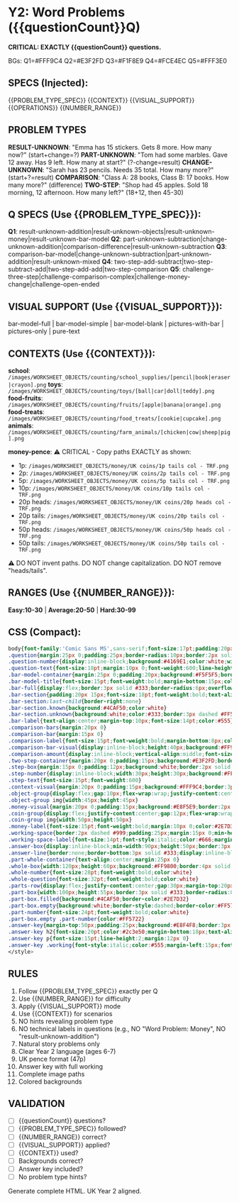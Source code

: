 # Y2: Word Problems ({{questionCount}}Q)

**CRITICAL: EXACTLY {{questionCount}} questions.**

BGs: Q1=#FFF9C4 Q2=#E3F2FD Q3=#F1F8E9 Q4=#FCE4EC Q5=#FFF3E0

## SPECS (Injected):
{{PROBLEM_TYPE_SPEC}}
{{CONTEXT}}
{{VISUAL_SUPPORT}}
{{OPERATIONS}}
{{NUMBER_RANGE}}

<!-- DEBUG: Check injection above -->

## PROBLEM TYPES

**RESULT-UNKNOWN**: "Emma has 15 stickers. Gets 8 more. How many now?" (start+change=?)
**PART-UNKNOWN**: "Tom had some marbles. Gave 12 away. Has 9 left. How many at start?" (?-change=result)
**CHANGE-UNKNOWN**: "Sarah has 23 pencils. Needs 35 total. How many more?" (start+?=result)
**COMPARISON**: "Class A: 28 books, Class B: 17 books. How many more?" (difference)
**TWO-STEP**: "Shop had 45 apples. Sold 18 morning, 12 afternoon. How many left?" (18+12, then 45-30)

## Q SPECS (Use {{PROBLEM_TYPE_SPEC}}):

**Q1**: result-unknown-addition|result-unknown-objects|result-unknown-money|result-unknown-bar-model
**Q2**: part-unknown-subtraction|change-unknown-addition|comparison-difference|result-unknown-subtraction
**Q3**: comparison-bar-model|change-unknown-subtraction|part-unknown-addition|result-unknown-mixed
**Q4**: two-step-add-subtract|two-step-subtract-add|two-step-add-add|two-step-comparison
**Q5**: challenge-three-step|challenge-comparison-complex|challenge-money-change|challenge-open-ended

## VISUAL SUPPORT (Use {{VISUAL_SUPPORT}}):
bar-model-full | bar-model-simple | bar-model-blank | pictures-with-bar | pictures-only | pure-text

## CONTEXTS (Use {{CONTEXT}}):
**school**: `/images/WORKSHEET_OBJECTS/counting/school_supplies/[pencil|book|eraser|crayon].png`
**toys**: `/images/WORKSHEET_OBJECTS/counting/toys/[ball|car|doll|teddy].png`
**food-fruits**: `/images/WORKSHEET_OBJECTS/counting/fruits/[apple|banana|orange].png`
**food-treats**: `/images/WORKSHEET_OBJECTS/counting/food_treats/[cookie|cupcake].png`
**animals**: `/images/WORKSHEET_OBJECTS/counting/farm_animals/[chicken|cow|sheep|pig].png`

**money-pence**: ⚠️ CRITICAL - Copy paths EXACTLY as shown:
  - 1p: `/images/WORKSHEET_OBJECTS/money/UK coins/1p tails col - TRF.png`
  - 2p: `/images/WORKSHEET_OBJECTS/money/UK coins/2p tails col - TRF.png`
  - 5p: `/images/WORKSHEET_OBJECTS/money/UK coins/5p tails col - TRF.png`
  - 10p: `/images/WORKSHEET_OBJECTS/money/UK coins/10p tails col - TRF.png`
  - 20p heads: `/images/WORKSHEET_OBJECTS/money/UK coins/20p heads col - TRF.png`
  - 20p tails: `/images/WORKSHEET_OBJECTS/money/UK coins/20p tails col - TRF.png`
  - 50p heads: `/images/WORKSHEET_OBJECTS/money/UK coins/50p heads col - TRF.png`
  - 50p tails: `/images/WORKSHEET_OBJECTS/money/UK coins/50p tails col - TRF.png`

⚠️ DO NOT invent paths. DO NOT change capitalization. DO NOT remove "heads/tails".

## RANGES (Use {{NUMBER_RANGE}}):
**Easy:10-30** | **Average:20-50** | **Hard:30-99**

## CSS (Compact):
```css
body{font-family:'Comic Sans MS',sans-serif;font-size:17pt;padding:20px;line-height:1.8}
.question{margin:25px 0;padding:25px;border-radius:10px;border:2px solid #ddd}
.question-number{display:inline-block;background:#4169E1;color:white;width:38px;height:38px;line-height:38px;text-align:center;border-radius:50%;margin-right:12px;font-weight:bold;font-size:16pt}
.question-text{font-size:18pt;margin:10px 0;font-weight:600;line-height:1.6}
.bar-model-container{margin:25px 0;padding:20px;background:#F5F5F5;border-radius:10px;border:2px solid #ddd}
.bar-model-title{font-size:15pt;font-weight:bold;margin-bottom:15px;color:#1976D2;text-align:center}
.bar-full{display:flex;border:3px solid #333;border-radius:6px;overflow:hidden;margin:15px auto;max-width:500px}
.bar-section{padding:20px 15px;font-size:18pt;font-weight:bold;text-align:center;border-right:3px solid #333;min-width:80px;display:flex;align-items:center;justify-content:center}
.bar-section:last-child{border-right:none}
.bar-section.known{background:#4CAF50;color:white}
.bar-section.unknown{background:white;color:#333;border:3px dashed #FF5722}
.bar-label{text-align:center;margin-top:10px;font-size:14pt;color:#555}
.comparison-bars{margin:20px 0}
.comparison-bar{margin:15px 0}
.comparison-label{font-size:15pt;font-weight:bold;margin-bottom:8px;color:#1976D2}
.comparison-bar-visual{display:inline-block;height:40px;background:#FF9800;border:3px solid #F57C00;border-radius:6px;vertical-align:middle;margin-right:10px}
.comparison-amount{display:inline-block;vertical-align:middle;font-size:16pt;font-weight:bold}
.two-step-container{margin:20px 0;padding:15px;background:#E3F2FD;border-radius:8px;border:2px dashed #1976D2}
.step-box{margin:15px 0;padding:12px;background:white;border:2px solid #666;border-radius:6px}
.step-number{display:inline-block;width:30px;height:30px;background:#FF9800;color:white;border-radius:50%;text-align:center;line-height:30px;font-weight:bold;margin-right:10px}
.step-text{font-size:15pt;font-weight:600}
.context-visual{margin:20px 0;padding:15px;background:#FFF9C4;border:3px dashed #FF9800;border-radius:10px;text-align:center}
.object-group{display:flex;gap:10px;flex-wrap:wrap;justify-content:center;margin:15px 0}
.object-group img{width:45px;height:45px}
.money-visual{margin:20px 0;padding:15px;background:#E8F5E9;border:2px solid #4CAF50;border-radius:8px;text-align:center}
.coin-group{display:flex;justify-content:center;gap:12px;flex-wrap:wrap;margin:15px 0}
.coin-group img{width:50px;height:50px}
.money-label{font-size:15pt;font-weight:bold;margin:10px 0;color:#2E7D32}
.working-space{border:2px dashed #999;padding:25px;margin:15px 0;min-height:100px;background:#FAFAFA;border-radius:8px}
.working-space-label{font-size:14pt;font-style:italic;color:#666;margin-bottom:10px}
.answer-box{display:inline-block;min-width:90px;height:50px;border:3px solid #333;border-radius:8px;background:#FFF;vertical-align:middle;margin:0 10px}
.answer-line{border:none;border-bottom:3px solid #333;display:inline-block;min-width:80px;margin:0 5px;background:transparent}
.part-whole-container{text-align:center;margin:25px 0}
.whole-box{width:120px;height:60px;background:#FF9800;border:4px solid #F57C00;border-radius:8px;display:flex;align-items:center;justify-content:center;margin:0 auto 20px;box-shadow:0 3px 8px rgba(0,0,0,0.15)}
.whole-number{font-size:28pt;font-weight:bold;color:white}
.whole-question{font-size:32pt;font-weight:bold;color:white}
.parts-row{display:flex;justify-content:center;gap:30px;margin-top:20px}
.part-box{width:100px;height:55px;border:3px solid #333;border-radius:8px;display:flex;align-items:center;justify-content:center}
.part-box.filled{background:#4CAF50;border-color:#2E7D32}
.part-box.empty{background:white;border-style:dashed;border-color:#FF5722}
.part-number{font-size:24pt;font-weight:bold;color:white}
.part-box.empty .part-number{color:#FF5722}
.answer-key{margin-top:50px;padding:25px;background:#E8F4F8;border:3px solid #4169E1;border-radius:10px;page-break-before:always}
.answer-key h2{font-size:20pt;color:#2c3e50;margin-bottom:18px;text-align:center}
.answer-key p{font-size:15pt;line-height:2;margin:12px 0}
.answer-key .working{font-style:italic;color:#555;margin-left:15px;font-size:14pt}
</style>
```

## RULES

1. Follow {{PROBLEM_TYPE_SPEC}} exactly per Q
2. Use {{NUMBER_RANGE}} for difficulty
3. Apply {{VISUAL_SUPPORT}} mode
4. Use {{CONTEXT}} for scenarios
5. NO hints revealing problem type
6. NO technical labels in questions (e.g., NO "Word Problem: Money", NO "result-unknown-addition")
7. Natural story problems only
8. Clear Year 2 language (ages 6-7)
9. UK pence format (47p)
10. Answer key with full working
11. Complete image paths
12. Colored backgrounds

## VALIDATION

- [ ] {{questionCount}} questions?
- [ ] {{PROBLEM_TYPE_SPEC}} followed?
- [ ] {{NUMBER_RANGE}} correct?
- [ ] {{VISUAL_SUPPORT}} applied?
- [ ] {{CONTEXT}} used?
- [ ] Backgrounds correct?
- [ ] Answer key included?
- [ ] No problem type hints?

<!-- DEBUG-END: Check console -->

Generate complete HTML. UK Year 2 aligned.
